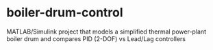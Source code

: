 # boiler-drum-control
MATLAB/Simulink project that models a simplified thermal power-plant boiler drum and compares PID (2-DOF) vs Lead/Lag controllers
